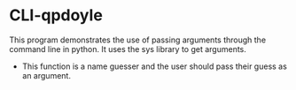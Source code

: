 # CLI-qpdoyle
This program demonstrates the use of passing arguments through the command line in python.
It uses the sys library to get arguments.

* This function is a name guesser and the user should pass their guess as an argument.